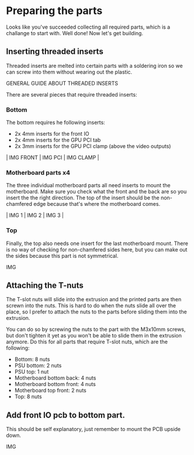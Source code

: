 # Preparing the parts

Looks like you've succeeded collecting all required parts, which is a challange to start with. Well done! Now let's get building.

## Inserting threaded inserts

Threaded inserts are melted into certain parts with a soldering iron so we can screw into them without wearing out the plastic.

GENERAL GUIDE ABOUT THREADED INSERTS

There are several pieces that require threaded inserts:

### Bottom

The bottom requires he following inserts:

* 2x 4mm inserts for the front IO
* 2x 4mm inserts for the GPU PCI tab
* 2x 3mm inserts for the GPU PCI clamp (above the video outputs)

| IMG FRONT | IMG PCI | IMG CLAMP |

### Motherboard parts x4

The three individual motherboard parts all need inserts to mount the motherboard. Make sure you check what the front and the back are so you insert the the right direction. The top of the insert should be the non-chamfered edge because that's where the motherboard comes.

| IMG 1 | IMG 2 | IMG 3 |

### Top

Finally, the top also needs one insert for the last motherboard mount. There is no way of checking for non-chamfered sides here, but you can make out the sides because this part is not symmetrical.

IMG

## Attaching the T-nuts

The T-slot nuts will slide into the extrusion and the printed parts are then screwn into the nuts. This is hard to do when the nuts slide all over the place, so I prefer to attach the nuts to the parts before sliding them into the extrusion.

You can do so by screwing the nuts to the part with the M3x10mm screws, but don't tighten it yet as you won't be able to slide them in the extrusion anymore. Do this for all parts that require T-slot nuts, which are the following:

* Bottom: 8 nuts
* PSU bottom: 2 nuts
* PSU top: 1 nut
* Motherboard bottom back: 4 nuts
* Motherboard bottom front: 4 nuts
* Motherboard top front: 2 nuts
* Top: 8 nuts

## Add front IO pcb to bottom part.

This should be self explanatory, just remember to mount the PCB upside down.

IMG
